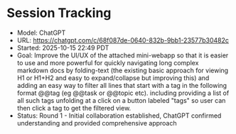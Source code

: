 # Session Tracking

- Model: ChatGPT
- URL: https://chatgpt.com/c/68f087de-0640-832b-9bb1-23577b30482c
- Started: 2025-10-15 22:49 PDT
- Goal: Improve the UI/UX of the attached mini-webapp so that it is easier to use and more powerful for quickly navigating long complex markdown docs by folding-text (the existing basic approach for viewing H1 or H1+H2 and easy to expand/collapse but improving this) and adding an easy way to filter all lines that start with a tag in the following format @@tag (eg @@task or @@topic etc). including providing a list of all such tags unfolding at a click on a button labeled "tags" so user can then click a tag to get the filtered view.
- Status: Round 1 - Initial collaboration established, ChatGPT confirmed understanding and provided comprehensive approach